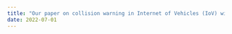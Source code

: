 ```yaml
---
title: "Our paper on collision warning in Internet of Vehicles (IoV) will be published in The Computer Journal."
date: 2022-07-01
---
```

